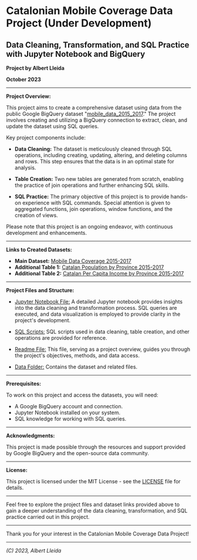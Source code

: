 # Catalonian Mobile Coverage Data Project (Under Development)

## Data Cleaning, Transformation, and SQL Practice with Jupyter Notebook and BigQuery

**Project by Albert Lleida**

**October 2023**

---

**Project Overview:**

This project aims to create a comprehensive dataset using data from the public Google BigQuery dataset "[mobile_data_2015_2017](link)." The project involves creating and utilizing a BigQuery connection to extract, clean, and update the dataset using SQL queries.

Key project components include:

- **Data Cleaning:** The dataset is meticulously cleaned through SQL operations, including creating, updating, altering, and deleting columns and rows. This step ensures that the data is in an optimal state for analysis.

- **Table Creation:** Two new tables are generated from scratch, enabling the practice of join operations and further enhancing SQL skills.

- **SQL Practice:** The primary objective of this project is to provide hands-on experience with SQL commands. Special attention is given to aggregated functions, join operations, window functions, and the creation of views.

Please note that this project is an ongoing endeavor, with continuous development and enhancements.

---

**Links to Created Datasets:**

- **Main Dataset:** [Mobile Data Coverage 2015-2017](link)
- **Additional Table 1:** [Catalan Population by Province 2015-2017](link)
- **Additional Table 2:** [Catalan Per Capita Income by Province 2015-2017](link)

---

**Project Files and Structure:** 

- [Jupyter Notebook File:](link) A detailed Jupyter notebook provides insights into the data cleaning and transformation process. SQL queries are executed, and data visualization is employed to provide clarity in the project's development.

- [SQL Scripts:](link) SQL scripts used in data cleaning, table creation, and other operations are provided for reference.

- [Readme File:](link) This file, serving as a project overview, guides you through the project's objectives, methods, and data access.

- [Data Folder:](link) Contains the dataset and related files.

---

**Prerequisites:**

To work on this project and access the datasets, you will need:

- A Google BigQuery account and connection.
- Jupyter Notebook installed on your system.
- SQL knowledge for working with SQL queries.

---

**Acknowledgments:**

This project is made possible through the resources and support provided by Google BigQuery and the open-source data community.

---

**License:**

This project is licensed under the MIT License - see the [LICENSE](link) file for details.

---

Feel free to explore the project files and dataset links provided above to gain a deeper understanding of the data cleaning, transformation, and SQL practice carried out in this project.

---

Thank you for your interest in the Catalonian Mobile Coverage Data Project!

---

*(C) 2023, Albert Lleida*
